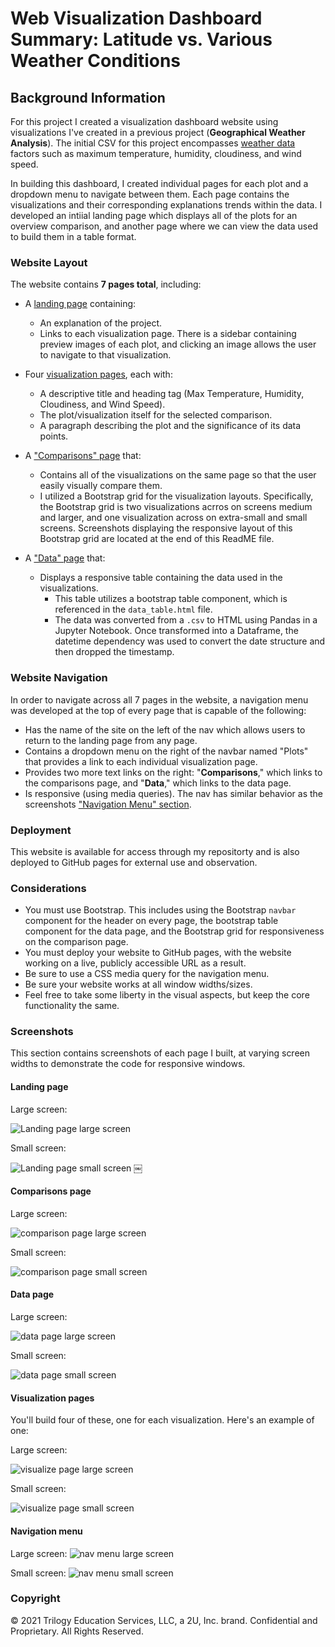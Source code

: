 # Web Visualization Dashboard Summary: Latitude vs. Various Weather Conditions

## Background Information

For this project I created a visualization dashboard website using visualizations I've created in a previous project (**Geographical Weather Analysis**). The initial CSV for this project encompasses [weather data](Resources/cities.csv) factors such as maximum temperature, humidity, cloudiness, and wind speed.

In building this dashboard, I created individual pages for each plot and a dropdown menu to navigate between them. Each page contains the visualizations and their corresponding explanations trends within the data. I developed an intiial landing page which displays all of the plots for an overview comparison, and another page where we can view the data used to build them in a table format.

### Website Layout

The website contains **7 pages total**, including:

* A [landing page](#landing-page) containing:
  * An explanation of the project.
  * Links to each visualization page. There is a sidebar containing preview images of each plot, and clicking an image allows the user to navigate to that visualization.

* Four [visualization pages](#visualization-pages), each with:
  * A descriptive title and heading tag (Max Temperature, Humidity, Cloudiness, and Wind Speed).
  * The plot/visualization itself for the selected comparison.
  * A paragraph describing the plot and the significance of its data points.

* A ["Comparisons" page](#comparisons-page) that:
  * Contains all of the visualizations on the same page so that the user easily visually compare them.
  * I utilized a Bootstrap grid for the visualization layouts. Specifically, the Bootstrap grid is two visualizations acrros on screens medium and larger, and one visualization across on extra-small and small screens. Screenshots displaying the responsive layout of this Bootstrap grid are located at the end of this ReadME file.
  

* A ["Data" page](#data-page) that:
  * Displays a responsive table containing the data used in the visualizations.
    * This table utilizes a bootstrap table component, which is referenced in the `data_table.html` file.
    * The data was converted from a `.csv` to HTML using Pandas in a Jupyter Notebook. Once transformed into a Dataframe, the datetime dependency was used to convert the date structure and then dropped the timestamp.

### Website Navigation

In order to navigate across all 7 pages in the website, a navigation menu was developed at the top of every page that is capable of the following:

* Has the name of the site on the left of the nav which allows users to return to the landing page from any page.
* Contains a dropdown menu on the right of the navbar named "Plots" that provides a link to each individual visualization page.
* Provides two more text links on the right: "**Comparisons**," which links to the comparisons page, and "**Data**," which links to the data page.
* Is responsive (using media queries). The nav has similar behavior as the screenshots ["Navigation Menu" section](#navigation-menu).

### Deployment

This website is available for access through my repositorty and is also deployed to GitHub pages for external use and observation.


### Considerations

* You must use Bootstrap. This includes using the Bootstrap `navbar` component for the header on every page, the bootstrap table component for the data page, and the Bootstrap grid for responsiveness on the comparison page.
* You must deploy your website to GitHub pages, with the website working on a live, publicly accessible URL as a result.
* Be sure to use a CSS media query for the navigation menu.
* Be sure your website works at all window widths/sizes.
* Feel free to take some liberty in the visual aspects, but keep the core functionality the same.


### Screenshots

This section contains screenshots of each page I built, at varying screen widths to demonstrate the code for responsive windows.

#### <a id="landing-page"></a>Landing page

Large screen:

![Landing page large screen](Images/landingResize.png)

Small screen:

![Landing page small screen](Images/landing-sm.png)
￼

#### <a id="comparisons-page"></a>Comparisons page

Large screen:

![comparison page large screen](Images/comparison-lg.png)

Small screen:

![comparison page small screen](Images/comparison-sm.png)

#### <a id="data-page"></a>Data page

Large screen:

![data page large screen](Images/data-lg.png)


Small screen:

![data page small screen](Images/data-sm.png)

#### <a id="visualization-pages"></a>Visualization pages

You'll build four of these, one for each visualization. Here's an example of one:

Large screen:

![visualize page large screen](Images/visualize-lg.png)

Small screen:

![visualize page small screen](Images/visualize-sm.png)

#### <a id="navigation-menu"></a>Navigation menu

Large screen:
![nav menu large screen](Images/nav-lg.png)

Small screen:
![nav menu small screen](Images/nav-sm.png)

### Copyright

© 2021 Trilogy Education Services, LLC, a 2U, Inc. brand. Confidential and Proprietary. All Rights Reserved.
